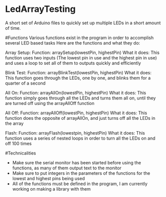 # LedArrayTesting
A short set of Arduino files to quickly set up multiple LEDs in a short amount of time.

#Functions
Various functions exist in the program in order to accomplish several LED based tasks
Here are the functions and what they do:

Array Setup:
Function: arraySetup(lowestPin, highestPin)
What it does: This function uses two inputs (The lowest pin in use and the highest pin in use) and uses a loop to set all of them to outputs quickly and efficiently
  
Blink Test:
Function: arrayBlinkTest(lowestPin, highestPin)
What it does: This function goes through the LEDs, one by one, and blinks them for a quarter of a second
  
All On:
Function: arrayAllOn(lowestPin, highestPin)
What it does: This function simply goes through all the LEDs and turns them all on, until they are turned off using the arrayAllOff function 
  
All Off:
Function: arrayAllOff(lowestPin, highestPin)
What it does: This function does the opposite of arrayAllOn, and just turns off all the LEDs in the array
  
Flash:
Function: arrayFlash(lowestpin, highestPin)
What it does: This function uses a series of nested loops in order to turn all the LEDs on and off 100 times

#Technicalities 
- Make sure the serial monitor has been started before using the functions, as many of them output text to the monitor
- Make sure to put integers in the parameters of the functions for the lowest and highest pins being used
- All of the functions must be defined in the program, I am currently working on making a library with them 
